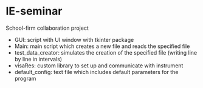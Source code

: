 # IE-seminar
School-firm collaboration project

- GUI: script with UI window with tkinter package
- Main: main script which creates a new file and reads the specified file
- test_data_creator: simulates the creation of the specified file (writing line by line in intervals)
- visaRes: custom library to set up and communicate with instrument
- default_config: text file which includes default parameters for the program
